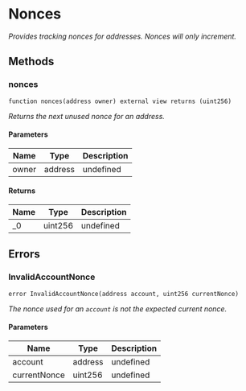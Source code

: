 # Nonces







*Provides tracking nonces for addresses. Nonces will only increment.*

## Methods

### nonces

```solidity
function nonces(address owner) external view returns (uint256)
```



*Returns the next unused nonce for an address.*

#### Parameters

| Name | Type | Description |
|---|---|---|
| owner | address | undefined |

#### Returns

| Name | Type | Description |
|---|---|---|
| _0 | uint256 | undefined |




## Errors

### InvalidAccountNonce

```solidity
error InvalidAccountNonce(address account, uint256 currentNonce)
```



*The nonce used for an `account` is not the expected current nonce.*

#### Parameters

| Name | Type | Description |
|---|---|---|
| account | address | undefined |
| currentNonce | uint256 | undefined |


